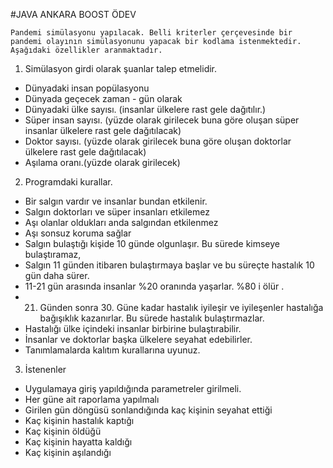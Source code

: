 
#JAVA ANKARA BOOST ÖDEV

	Pandemi simülasyonu yapılacak. Belli kriterler çerçevesinde bir pandemi olayının simülasyonunu yapacak bir kodlama istenmektedir. Aşağıdaki özellikler aranmaktadır.

1.	Simülasyon girdi olarak şuanlar talep etmelidir.

-	Dünyadaki insan popülasyonu
-	Dünyada geçecek zaman - gün olarak
-	Dünyadaki ülke sayısı. (insanlar ülkelere rast gele dağıtılır.)
-	Süper insan sayısı. (yüzde olarak girilecek buna göre oluşan süper insanlar ülkelere rast gele dağıtılacak)
-	Doktor sayısı. (yüzde olarak girilecek buna göre oluşan doktorlar ülkelere rast gele dağıtılacak)
-	Aşılama oranı.(yüzde olarak girilecek)

2.	Programdaki kurallar.

-	Bir salgın vardır ve insanlar bundan etkilenir.
-	Salgın doktorları ve süper insanları etkilemez
-	Aşı olanlar oldukları anda salgından etkilenmez
-	Aşı sonsuz koruma sağlar
-	Salgın bulaştığı kişide 10 günde olgunlaşır. Bu sürede kimseye bulaştıramaz, 
-	Salgın 11 günden itibaren bulaştırmaya başlar ve bu süreçte hastalık 10 gün daha sürer.
-	11-21 gün arasında insanlar %20 oranında yaşarlar. %80 i ölür .
-	21. Günden sonra 30. Güne kadar hastalık iyileşir ve iyileşenler hastalığa bağışıklık kazanırlar. Bu sürede hastalık bulaştırmazlar.
-	Hastalığı ülke içindeki insanlar birbirine bulaştırabilir. 
-	İnsanlar ve doktorlar başka ülkelere seyahat edebilirler.
-	Tanımlamalarda kalıtım kurallarına uyunuz.

3.	İstenenler

-	Uygulamaya giriş yapıldığında parametreler girilmeli.
-	Her güne ait raporlama yapılmalı
-	Girilen gün döngüsü sonlandığında kaç kişinin seyahat ettiği
-	Kaç kişinin hastalık kaptığı
-	Kaç kişinin öldüğü
-	Kaç kişinin hayatta kaldığı
-	Kaç kişinin aşılandığı  
